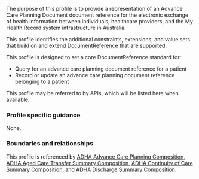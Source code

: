 The purpose of this profile is to provide a representation of an Advance Care Planning Document document reference for the electronic exchange of health information between individuals, healthcare providers, and the My Health Record system infrastructure in Australia.

This profile identifies the additional constraints, extensions, and value sets that build on and extend [DocumentReference](http://hl7.org/fhir/R4/documentreference.html) that are supported. 

This profile is designed to set a core DocumentReference standard for:
* Query for an advance care planning document reference for a patient
* Record or update an advance care planning document reference belonging to a patient

This profile may be referred to by APIs, which will be listed here when available.

### Profile specific guidance
None.


### Boundaries and relationships
This profile is referenced by 
[ADHA Advance Care Planning Composition](StructureDefinition-dh-composition-acp-1.html), 
[ADHA Aged Care Transfer Summary Composition](StructureDefinition-dh-composition-acts-1.html), 
[ADHA Continuity of Care Summary Composition](StructureDefinition-dh-composition-cocs-1.html), and 
[ADHA Discharge Summary Composition](StructureDefinition-dh-composition-ds-1.html). 
